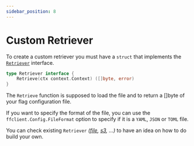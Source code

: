 ```yaml
---
sidebar_position: 8
---
```


# Custom Retriever

To create a custom retriever you must have a `struct` that implements the [`Retriever`](https://pkg.go.dev/github.com/juliandanciu/go-feature-flag/retriever/#Retriever) interface.

```go linenums="1"
type Retriever interface {
	Retrieve(ctx context.Context) ([]byte, error)
}
```

The `Retrieve` 	function is supposed to load the file and to return a []byte of your flag configuration file.

If you want to specify the format of the file, you can use the `ffclient.Config.FileFormat` option to specify if it is 
a `YAML`, `JSON` or `TOML` file.

You can check existing `Retriever` *([file](https://github.com/juliandanciu/go-feature-flag/blob/main/retriever/fileretriever/retriever.go),
[s3](https://github.com/juliandanciu/go-feature-flag/blob/main/retriever/s3retriever/retriever.go), ...)* to have an idea on how to do build your own.
